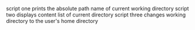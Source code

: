 script one prints the absolute path name of  current working directory
script two displays content list of current directory
script three changes working directory to the user's home directory 
